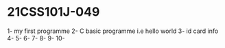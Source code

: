 # 21CSS101J-049
1- my first programme 
2- C basic programme i.e hello world
3- id card info 
4- 
5-
6-
7-
8-
9-
10-
